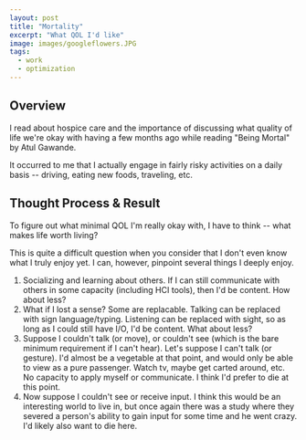 ```yaml
---
layout: post
title: "Mortality"
excerpt: "What QOL I'd like"
image: images/googleflowers.JPG
tags: 
  - work
  - optimization
---
```


## Overview
I read about hospice care and the importance of discussing what quality of life we're okay with having a few months ago while reading "Being Mortal" by Atul Gawande.

It occurred to me that I actually engage in fairly risky activities on a daily basis -- driving, eating new foods, traveling, etc. 

## Thought Process & Result
To figure out what minimal QOL I'm really okay with, I have to think -- what makes life worth living?

This is quite a difficult question when you consider that I don't even know what I truly enjoy yet. I can, however, pinpoint several things I deeply enjoy.
1. Socializing and learning about others. If I can still communicate with others in some capacity (including HCI tools), then I'd be content. How about less?
2. What if I lost a sense? Some are replacable. Talking can be replaced with sign language/typing. Listening can be replaced with sight, so as long as I could still have I/O, I'd be 
content. What about less?
3. Suppose I couldn't talk (or move), or couldn't see (which is the bare minimum requirement if I can't hear). Let's suppose I can't talk (or gesture). I'd almost be a vegetable at that point, and would only be able to view as a pure passenger. Watch tv, maybe get carted around, etc. No capacity to apply myself or communicate. I think I'd prefer to die at this point. 
4. Now suppose I couldn't see or receive input. I think this would be an interesting world to live in, but once again there was a study where they severed a person's ability to gain
input for some time and he went crazy. I'd likely also want to die here. 
